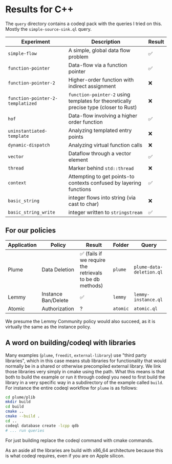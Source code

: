 # Results for C++

The `query` directory contains a codeql pack with the queries I tried on this.
Mostly the `simple-source-sink.ql` query.

| Experiment | Description | Result |
|-|-|-|
| `simple-flow` | A simple, global data flow problem | ✅ |
| `function-pointer` | Data-flow via a function pointer | ✅ |
| `function-pointer-2` | Higher-order function with indirect assignment | ❌ |
| `function-pointer-2-templatized` | `function-pointer-2` using templates for theoretically precise type (closer to Rust) | ❌ |
| `hof` | Data-flow involving a higher order function | ✅ |
| `uninstantiated-template` | Analyzing templated entry points | ❌ |
| `dynamic-dispatch` | Analyzing virtual function calls | ❌ |
| `vector` | Dataflow through a vector element | ✅ |
| `thread` | Marker behind `std::thread` | ❌ |
| `context` | Attempting to get points-to contexts confused by layering functions | ✅ |
| `basic_string` | integer flows into string (via cast to char) | ❌ |
| `basic_string_write` | integer written to `stringstream` | ✅ |

## For our policies

| Application | Policy | Result | Folder | Query |
|-|-|-|-|-|
| Plume | Data Deletion | ✅ (fails if we require the retrievals to be db methods) | `plume` | `plume-data-deletion.ql` |
| Lemmy | Instance Ban/Delete | ✅ | `lemmy` | `lemmy-instance.ql` |
| Atomic | Authorization | ? | `atomic` | `atomic.ql` |

We presume the Lemmy Community policy would also succeed, as it is virtually the
same as the instance policy.

## A word on building/codeql with libraries 

Many examples (`plume`, `freedit`, `external-library`) use "third party
libraries", which in this case means stub libraries for functionality that would
normally be in a shared or otherwise precompiled external library. We link
those libraries very simply in cmake using the path. What this means is that
both to build the example or run it through codeql you need to first build the
library in a very specific way in a subdirectory of the example called `build`.
For instance the entire codeql workflow for `plume` is as follows:

```sh
cd plume/plib
mkdir build
cd build
cmake ..
cmake --build .
cd ..
codeql database create -lcpp qdb 
# ... run queries
```

For just building replace the codeql command with cmake commands.

As an aside all the libraries are build with x86_64 architecture because this is
what codeql requires, even if you are on Apple silicon.